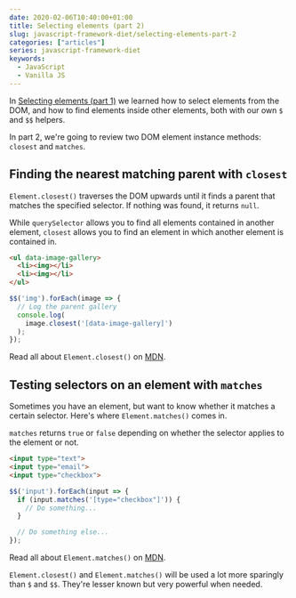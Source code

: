 ```yaml
---
date: 2020-02-06T10:40:00+01:00
title: Selecting elements (part 2)
slug: javascript-framework-diet/selecting-elements-part-2
categories: ["articles"]
series: javascript-framework-diet
keywords:
  - JavaScript
  - Vanilla JS
---
```


In [Selecting elements (part 1)](/javascript-framework-diet/selecting-elements-part-1) we learned how to select elements from the DOM, and how to find elements inside other elements, both with our own `$` and `$$` helpers.

In part 2, we're going to review two DOM element instance methods: `closest` and `matches`.

<!--more-->

## Finding the nearest matching parent with `closest`

`Element.closest()` traverses the DOM upwards until it finds a parent that matches the specified selector. If nothing was found, it returns `null`.

While `querySelector` allows you to find all elements contained in another element, `closest` allows you to find an element in which another element is contained in.

```html
<ul data-image-gallery>
  <li><img></li>
  <li><img></li>
</ul>
```

```js
$$('img').forEach(image => {
  // Log the parent gallery
  console.log(
    image.closest('[data-image-gallery]')
  );
});
```

Read all about `Element.closest()` on [MDN](https://developer.mozilla.org/en-US/docs/Web/API/Element/closest).

## Testing selectors on an element with `matches`

Sometimes you have an element, but want to know whether it matches a certain selector. Here's where `Element.matches()` comes in.

`matches` returns `true` or `false` depending on whether the selector applies to the element or not.

```html
<input type="text">
<input type="email">
<input type="checkbox">
```

```js
$$('input').forEach(input => {
  if (input.matches('[type="checkbox"]')) {
    // Do something...
  }

  // Do something else...
});
```

Read all about `Element.matches()` on [MDN](https://developer.mozilla.org/en-US/docs/Web/API/Element/matches).

`Element.closest()` and `Element.matches()` will be used a lot more sparingly than `$` and `$$`. They're lesser known but very powerful when needed.
